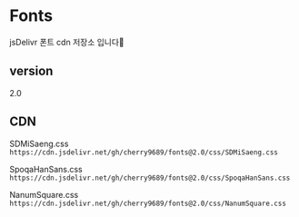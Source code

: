 # Fonts

jsDelivr 폰트 cdn 저장소 입니다🙂

## version
2.0

## CDN

SDMiSaeng.css  
`https://cdn.jsdelivr.net/gh/cherry9689/fonts@2.0/css/SDMiSaeng.css`

SpoqaHanSans.css  
`https://cdn.jsdelivr.net/gh/cherry9689/fonts@2.0/css/SpoqaHanSans.css`

NanumSquare.css
`https://cdn.jsdelivr.net/gh/cherry9689/fonts@2.0/css/NanumSquare.css`

